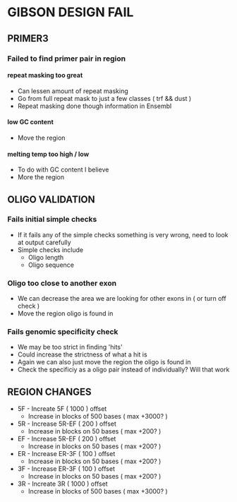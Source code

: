 GIBSON DESIGN FAIL
==================

PRIMER3
-------

### Failed to find primer pair in region

#### repeat masking too great
* Can lessen amount of repeat masking
* Go from full repeat mask to just a few classes ( trf && dust )
* Repeat masking done though information in Ensembl

#### low GC content
* Move the region

#### melting temp too high / low 
* To do with GC content I believe
* More the region

OLIGO VALIDATION
----------------

### Fails initial simple checks
* If it fails any of the simple checks something is very wrong, need to look at output carefully
* Simple checks include
    * Oligo length
    * Oligo sequence

### Oligo too close to another exon
* We can decrease the area we are looking for other exons in ( or turn off check )
* Move the region oligo is found in

### Fails genomic specificity check
* We may be too strict in finding 'hits'
* Could increase the strictness of what a hit is
* Again we can also just move the region the oligo is found in
* Check the specificiy as a oligo pair instead of individually? Will that work


REGION CHANGES
--------------

* 5F - Increate 5F ( 1000 ) offset
    * Increase in blocks of 500 bases ( max +3000? )
* 5R - Increase 5R-EF ( 200 ) offset
    * Increase in blocks on 50 bases ( max +200? )
* EF - Increase 5R-EF ( 200 ) offset
    * Increase in blocks on 50 bases ( max +200? )
* ER - Increase ER-3F ( 100 ) offset
    * Increase in blocks on 50 bases ( max +200? )
* 3F - Increase ER-3F ( 100 ) offset
    * Increase in blocks on 50 bases ( max +200? )
* 3R - Increate 3R ( 1000 ) offset
    * Increase in blocks of 500 bases ( max +3000? )
